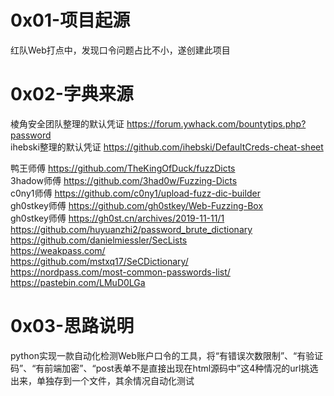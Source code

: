 # 0x01-项目起源
红队Web打点中，发现口令问题占比不小，遂创建此项目

# 0x02-字典来源
棱角安全团队整理的默认凭证 https://forum.ywhack.com/bountytips.php?password  
ihebski整理的默认凭证 https://github.com/ihebski/DefaultCreds-cheat-sheet  

鸭王师傅  https://github.com/TheKingOfDuck/fuzzDicts  
3hadow师傅  https://github.com/3had0w/Fuzzing-Dicts  
c0ny1师傅  https://github.com/c0ny1/upload-fuzz-dic-builder  
gh0stkey师傅  https://github.com/gh0stkey/Web-Fuzzing-Box  
gh0stkey师傅  https://gh0st.cn/archives/2019-11-11/1  
https://github.com/huyuanzhi2/password_brute_dictionary  
https://github.com/danielmiessler/SecLists  
https://weakpass.com/  
https://github.com/mstxq17/SeCDictionary/  
https://nordpass.com/most-common-passwords-list/  
https://pastebin.com/LMuD0LGa  


# 0x03-思路说明
python实现一款自动化检测Web账户口令的工具，将“有错误次数限制”、“有验证码”、“有前端加密”、“post表单不是直接出现在html源码中”这4种情况的url挑选出来，单独存到一个文件，其余情况自动化测试